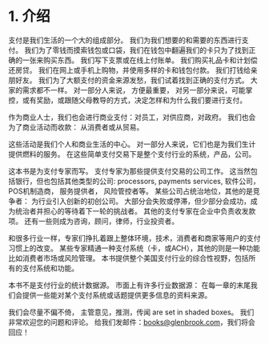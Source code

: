 # 1. 介绍

  支付是我们生活的一个大的组成部分。 我们为我们想要的和需要的东西进行支付。 我们为了零钱而摸索钱包或口袋，我们在钱包中翻遍我们的卡只为了找到正确的一张来购买东西。 我们写下支票或在线上付账单。 我们购买礼品卡和计划偿还房贷。 我们在网上或手机上购物，并使用多样的卡和钱包付款。 我们打钱给亲朋好友。 我们为了大额支付的资金来源发愁，我们试着找到正确的支付方式。 大家的需求都不一样。 对一部分人来说， 方便最重要， 对另一部分来说，可能掌控，或有奖励，或跟随父母教导的方式，决定怎样和为什么我们要进行支付。

  作为商业人士，我们也会进行商业支付：对员工，对供应商，对政府。 我们也会为了商业活动而收款： 从消费者或从贸易。

  这些活动是我们个人和商业生活的中心。 对一部分人来说，它们也是为我们生计提供燃料的服务。 在这些简单支付交易下是整个支付行业的系统，产品，公司。

  这本书是为支付专家而写。 支付专家为那些提供支付交易的公司工作。 这当然包括银行，但也包括其他类型的公司: processors, payments services, 软件公司， POS机制造商， 服务提供者， 风险管控者等。 某些公司占统治地位，其他的是竞争者： 为行业引入创新的初创公司。 大部分会失败或停滞，但少部分会成功，成为统治者并担心的等待着下一轮的挑战者。 其他的支付专家在企业中负责收发款项。 还有一些则成为咨询，顾问，律师，行业投资者。

  和很多行业一样，专家们挣扎着跟上整体环境，技术，消费者和商家等用户的支付习惯上的改变。 某些专家精通一种支付系统（卡，或ACH），其他的则是一种功能比如消费者市场或风险管理。 本书提供整个美国支付行业的综合性视野，包括所有的支付系统和功能。

  本书不是支付行业的统计数据源。 市面上有许多行业数据源： 在每一章的末尾我们会提供一些能对某个支付系统或话题提供更多信息的资料来源。

  我们会尽量不偏不倚， 主管意见，推测，传闻 are set in shaded boxes。 我们非常欢迎您的问题和评论。 给我们发邮件：books@glenbrook.com，我们将会回应！